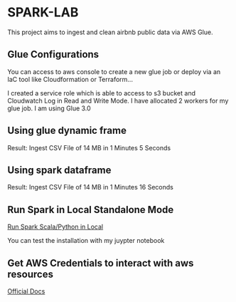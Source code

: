 # SPARK-LAB

This project aims to ingest and clean airbnb public data via AWS Glue. 

## Glue Configurations
You can access to aws console to create a new glue job or deploy via an IaC tool like Cloudformation or Terraform...

I created a service role which is able to access to s3 bucket and Cloudwatch Log in Read and Write Mode.
I have allocated 2 workers for my glue job. I am using Glue 3.0
## Using glue dynamic frame

Result: Ingest CSV File of 14 MB in 1 Minutes 5 Seconds
## Using spark dataframe
Result: Ingest CSV File of 14 MB in 1 Minutes 16 Seconds

## Run Spark in Local Standalone Mode

[Run Spark Scala/Python in Local](https://phoenixnap.com/kb/install-spark-on-windows-10)

You can test the installation with my juypter notebook

## Get AWS Credentials to interact with aws resources
[Official Docs](https://docs.aws.amazon.com/cli/latest/userguide/cli-configure-files.html)


